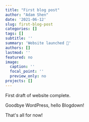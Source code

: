 ```yaml
---
title: "First blog post"
author: "Adam Shen"
date: '2021-06-12'
slug: first-blog-post
categories: []
tags: []
subtitle: ''
summary: 'Website launched 🥳'
authors: []
lastmod: ''
featured: no
image:
  caption: ''
  focal_point: ''
  preview_only: no
projects: []
---
```


First draft of website complete.

Goodbye WordPress, hello Blogdown!

That's all for now!

